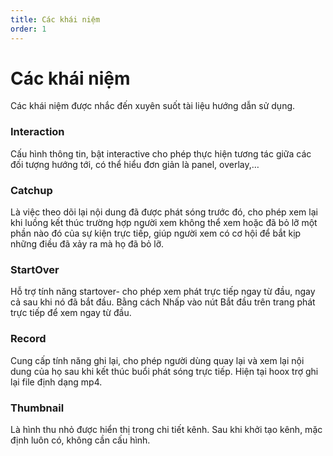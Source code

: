 ```yaml
---
title: Các khái niệm 
order: 1
---
```


# Các khái niệm 
Các khái niệm được nhắc đến xuyên suốt tài liệu hướng dẫn sử dụng.

### Interaction
Cấu hình thông tin, bật interactive cho phép thực hiện tương tác giữa các đối tượng hướng tới, có thể hiểu đơn giản là panel, overlay,… 

### Catchup
Là việc theo dõi lại nội dung đã được phát sóng trước đó, cho phép xem lại khi luồng kết thúc trường hợp người xem không thể xem hoặc đã bỏ lỡ một phần nào đó của sự kiện trực tiếp, giúp người xem có cơ hội để bắt kịp những điều đã xảy ra mà họ đã bỏ lỡ.

### StartOver
Hỗ trợ tính năng startover-  cho phép xem phát trực tiếp ngay từ đầu, ngay cả sau khi nó đã bắt đầu. Bằng cách Nhấp vào nút Bắt đầu trên trang phát trực tiếp để xem ngay từ đầu.

### Record
Cung cấp tính năng ghi lại, cho phép người dùng quay lại và xem lại nội dung của họ sau khi kết thúc buổi phát sóng trực tiếp. Hiện tại hoox trợ ghi lại file định dạng mp4.

### Thumbnail

Là hình thu nhỏ được hiển thị trong chi tiết kênh. Sau khi khởi tạo kênh, mặc định luôn có, không cần cấu hình.
